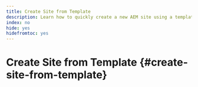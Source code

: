 ```yaml
---
title: Create Site from Template
description: Learn how to quickly create a new AEM site using a template
index: no
hide: yes
hidefromtoc: yes
---
```


# Create Site from Template {#create-site-from-template}
